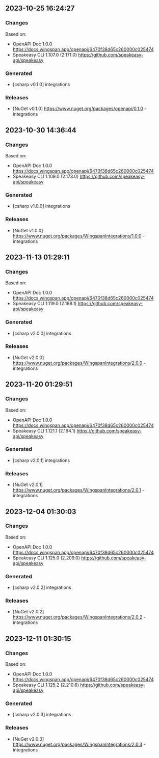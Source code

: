 

## 2023-10-25 16:24:27
### Changes
Based on:
- OpenAPI Doc 1.0.0 https://docs.wingspan.app/openapi/6470f38d65c260000c025474
- Speakeasy CLI 1.107.0 (2.171.0) https://github.com/speakeasy-api/speakeasy
### Generated
- [csharp v0.1.0] integrations
### Releases
- [NuGet v0.1.0] https://www.nuget.org/packages/openapi/0.1.0 - integrations

## 2023-10-30 14:36:44
### Changes
Based on:
- OpenAPI Doc 1.0.0 https://docs.wingspan.app/openapi/6470f38d65c260000c025474
- Speakeasy CLI 1.109.0 (2.173.0) https://github.com/speakeasy-api/speakeasy
### Generated
- [csharp v1.0.0] integrations
### Releases
- [NuGet v1.0.0] https://www.nuget.org/packages/WingspanIntegrations/1.0.0 - integrations


## 2023-11-13 01:29:11
### Changes
Based on:
- OpenAPI Doc 1.0.0 https://docs.wingspan.app/openapi/6470f38d65c260000c025474
- Speakeasy CLI 1.119.0 (2.188.1) https://github.com/speakeasy-api/speakeasy
### Generated
- [csharp v2.0.0] integrations
### Releases
- [NuGet v2.0.0] https://www.nuget.org/packages/WingspanIntegrations/2.0.0 - integrations

## 2023-11-20 01:29:51
### Changes
Based on:
- OpenAPI Doc 1.0.0 https://docs.wingspan.app/openapi/6470f38d65c260000c025474
- Speakeasy CLI 1.121.1 (2.194.1) https://github.com/speakeasy-api/speakeasy
### Generated
- [csharp v2.0.1] integrations
### Releases
- [NuGet v2.0.1] https://www.nuget.org/packages/WingspanIntegrations/2.0.1 - integrations

## 2023-12-04 01:30:03
### Changes
Based on:
- OpenAPI Doc 1.0.0 https://docs.wingspan.app/openapi/6470f38d65c260000c025474
- Speakeasy CLI 1.125.0 (2.209.0) https://github.com/speakeasy-api/speakeasy
### Generated
- [csharp v2.0.2] integrations
### Releases
- [NuGet v2.0.2] https://www.nuget.org/packages/WingspanIntegrations/2.0.2 - integrations

## 2023-12-11 01:30:15
### Changes
Based on:
- OpenAPI Doc 1.0.0 https://docs.wingspan.app/openapi/6470f38d65c260000c025474
- Speakeasy CLI 1.125.2 (2.210.6) https://github.com/speakeasy-api/speakeasy
### Generated
- [csharp v2.0.3] integrations
### Releases
- [NuGet v2.0.3] https://www.nuget.org/packages/WingspanIntegrations/2.0.3 - integrations